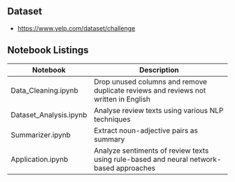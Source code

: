 ## Dataset
- https://www.yelp.com/dataset/challenge

## Notebook Listings
| Notebook                      | Description                         |
|-------------------------------|-------------------------------------|
| Data_Cleaning.ipynb | Drop unused columns and remove duplicate reviews and reviews not written in English |
| Dataset_Analysis.ipynb | Analyse review texts using various NLP techniques |
| Summarizer.ipynb | Extract noun-adjective pairs as summary |
| Application.ipynb | Analyze sentiments of review texts using rule-based and neural network-based approaches |
